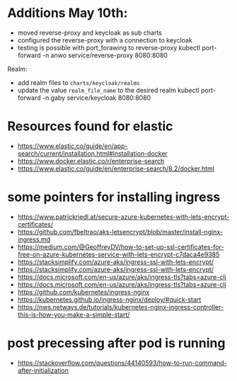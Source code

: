 Additions May 10th:
===================
- moved reverse-proxy and keycloak as sub charts
- configured the reverse-proxy with a connection to keycloak
- testing is possible with port_forawing to reverse-proxy
kubectl port-forward -n anwo service/reverse-proxy 8080:8080
  
  
Realm:
- add realm files to ``charts/keycloak/realms``  
- update the value ``realm_file_name`` to the desired realm
kubectl port-forward -n gaby service/keycloak 8080:8080

Resources found for elastic
===========================
- https://www.elastic.co/guide/en/app-search/current/installation.html#installation-docker
- https://www.docker.elastic.co/r/enterprise-search
- https://www.elastic.co/guide/en/enterprise-search/8.2/docker.html

some pointers for installing ingress
=====================================
- https://www.patrickriedl.at/secure-azure-kubernetes-with-lets-encrypt-certificates/
- https://github.com/fbeltrao/aks-letsencrypt/blob/master/install-nginx-ingress.md
- https://medium.com/@GeoffreyDV/how-to-set-up-ssl-certificates-for-free-on-azure-kubernetes-service-with-lets-encrypt-c7daca4e9385
- https://stacksimplify.com/azure-aks/ingress-ssl-with-lets-encrypt/
- https://stacksimplify.com/azure-aks/ingress-ssl-with-lets-encrypt/
- https://docs.microsoft.com/en-us/azure/aks/ingress-tls?tabs=azure-cli
- https://docs.microsoft.com/en-us/azure/aks/ingress-tls?tabs=azure-cli
- https://github.com/kubernetes/ingress-nginx
- https://kubernetes.github.io/ingress-nginx/deploy/#quick-start
- https://nws.netways.de/tutorials/kubernetes-nginx-ingress-controller-this-is-how-you-make-a-simple-start/

post precessing after pod is running
====================================
- https://stackoverflow.com/questions/44140593/how-to-run-command-after-initialization